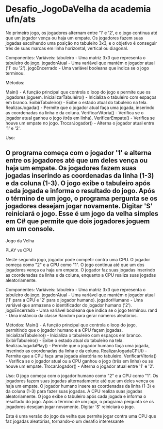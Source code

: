 # Desafio_JogoDaVelha da academia ufn/ats


 No primeiro jogo, os jogadores alternam entre '1' e '2', e o jogo continua até que um jogador vença ou haja um empate. 
 Os jogadores fazem suas jogadas escolhendo uma posição no tabuleiro 3x3, e o objetivo é conseguir três de suas marcas em linha horizontal, vertical ou diagonal.

Componentes:
Variáveis:
tabuleiro - Uma matriz 3x3 que representa o tabuleiro do jogo.
jogadorAtual - Uma variável que mantém o jogador atual ('1' ou '2').
jogoEncerrado - Uma variável booleana que indica se o jogo terminou.

Métodos:

Main() - A função principal que controla o loop do jogo e permite que os jogadores joguem.
InicializarTabuleiro() - Inicializa o tabuleiro com espaços em branco.
ExibirTabuleiro() - Exibe o estado atual do tabuleiro na tela.
RealizarJogada() - Permite que o jogador atual faça uma jogada, inserindo as coordenadas da linha e da coluna.
VerificarVitoria() - Verifica se o jogador atual ganhou o jogo (três em linha).
VerificarEmpate() - Verifica se houve um empate no jogo.
TrocarJogador() - Alterna o jogador atual entre '1' e '2'.

Uso:

O programa começa com o jogador '1' e alterna entre os jogadores até que um deles vença ou haja um empate.
Os jogadores fazem suas jogadas inserindo as coordenadas da linha (1-3) e da coluna (1-3).
O jogo exibe o tabuleiro após cada jogada e informa o resultado do jogo.
Após o término de um jogo, o programa pergunta se os jogadores desejam jogar novamente. Digitar 'S' reiniciará o jogo.
Esse é um jogo da velha simples em C# que permite que dois jogadores joguem em um console.
----------------------------------------------------------------------------------------------------------------------------------------------------------------------------------
Jogo da Velha

PLAY vs CPU 

Neste segundo jogo, jogador pode competir contra uma CPU. O jogador começa como "2" e a CPU como "1". O jogo continua até que um dos jogadores vença ou haja um empate. O jogador faz suas jogadas inserindo as coordenadas da linha e da coluna, enquanto a CPU realiza suas jogadas aleatoriamente.

Componentes:
Variáveis:
tabuleiro - Uma matriz 3x3 que representa o tabuleiro do jogo.
jogadorAtual - Uma variável que mantém o jogador atual ('1' para a CPU e '2' para o jogador humano).
jogadorHumano - Uma variável que armazena o identificador do jogador humano ('2').
jogoEncerrado - Uma variável booleana que indica se o jogo terminou.
rand - Uma instância da classe Random para gerar números aleatórios.

Métodos:
Main() - A função principal que controla o loop do jogo, permitindo que o jogador humano e a CPU façam jogadas.
InicializarTabuleiro() - Inicializa o tabuleiro com espaços em branco.
ExibirTabuleiro() - Exibe o estado atual do tabuleiro na tela.
RealizarJogadaPlay() - Permite que o jogador humano faça uma jogada, inserindo as coordenadas da linha e da coluna.
RealizarJogadaCPU() - Permite que a CPU faça uma jogada aleatória no tabuleiro.
VerificarVitoria() - Verifica se o jogador atual ou a CPU ganhou o jogo (três em linha) ou se houve um empate.
TrocarJogador() - Alterna o jogador atual entre '1' e '2'.

Uso:
O jogo começa com o jogador humano como "2" e a CPU como "1".
Os jogadores fazem suas jogadas alternadamente até que um deles vença ou haja um empate.
O jogador humano insere as coordenadas da linha (1-3) e da coluna (1-3) para fazer suas jogadas.
A CPU realiza suas jogadas aleatoriamente.
O jogo exibe o tabuleiro após cada jogada e informa o resultado do jogo.
Após o término de um jogo, o programa pergunta se os jogadores desejam jogar novamente. Digitar 'S' reiniciará o jogo.

Esta é uma versão do jogo da velha que permite jogar contra uma CPU que faz jogadas aleatórias, tornando-o um desafio interessante
